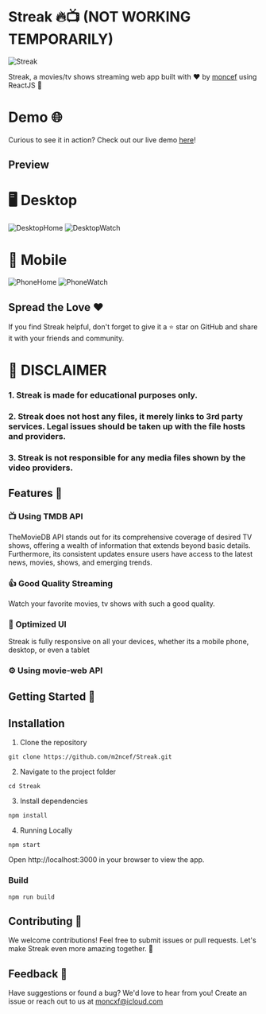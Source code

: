 # Streak 🔥📺 (NOT WORKING TEMPORARILY)
![Streak](https://socialify.git.ci/m2ncef/Streak/image?description=1&font=Inter&language=1&name=1&owner=1&theme=Dark)

Streak, a movies/tv shows streaming web app built with ❤️ by [moncef](https://github.com/m2ncef) using ReactJS 🚀

# Demo 🌐

Curious to see it in action? Check out our live demo [here](https://streaak.netlify.app)!

## Preview
# 🖥 Desktop
![DesktopHome](https://i.imgur.com/1yAIaGp.png)
![DesktopWatch](https://i.imgur.com/cYf3gzs.png)
# 📱 Mobile
![PhoneHome](https://i.imgur.com/Upoy5kS.png)
![PhoneWatch](https://i.imgur.com/ly5pY7I.png)

## Spread the Love ❤️
If you find Streak helpful, don't forget to give it a ⭐️ star on GitHub and share it with your friends and community.

# 🚨 DISCLAIMER

### 1. Streak is made for educational purposes only.
### 2. Streak does not host any files, it merely links to 3rd party services. Legal issues should be taken up with the file hosts and providers. 
### 3. Streak is not responsible for any media files shown by the video providers.

## Features 🌈

### 📺 Using TMDB API
   TheMovieDB API stands out for its comprehensive coverage of desired TV shows, offering a wealth of information that extends beyond basic details. Furthermore, its consistent updates ensure users have access to the latest news, movies, shows, and emerging trends.
### 👍 Good Quality Streaming
   Watch your favorite movies, tv shows with such a good quality.
### 📐 Optimized UI
   Streak is fully responsive on all your devices, whether its a mobile phone, desktop, or even a tablet
### ⚙️ Using movie-web API

## Getting Started 🚀

## Installation
1. Clone the repository

```
git clone https://github.com/m2ncef/Streak.git
```

2. Navigate to the project folder

```
cd Streak
```

3. Install dependencies
   
```
npm install
```

4. Running Locally
   
```
npm start
```
   
Open http://localhost:3000 in your browser to view the app.

### Build
```
npm run build
```

## Contributing 🤝
We welcome contributions! Feel free to submit issues or pull requests. Let's make Streak even more amazing together. 🌟

## Feedback 💌
Have suggestions or found a bug? We'd love to hear from you! Create an issue or reach out to us at moncxf@icloud.com
